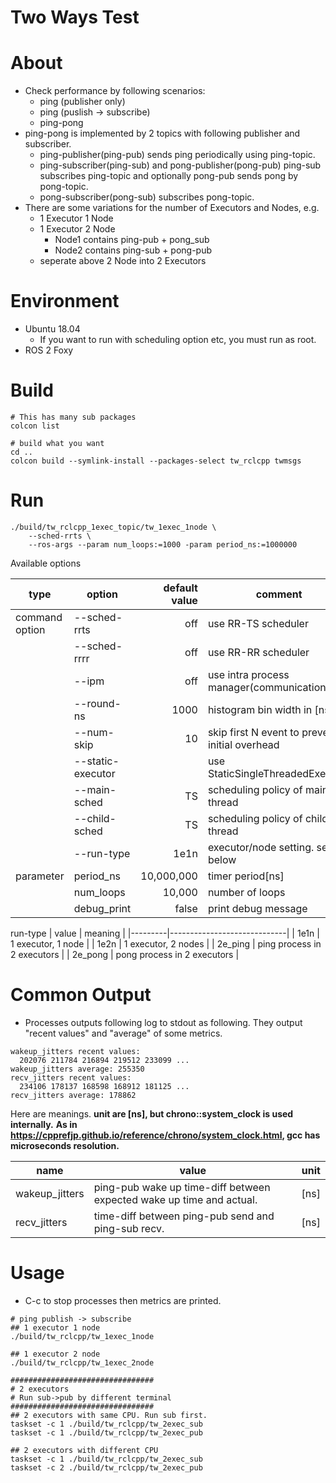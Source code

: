 Two Ways Test
====

# About
- Check performance by following scenarios:
  - ping (publisher only)
  - ping (puslish -> subscribe)
  - ping-pong
- ping-pong is implemented by 2 topics with following publisher and subscriber.
  - ping-publisher(ping-pub) sends ping periodically using ping-topic.
  - ping-subscriber(ping-sub) and pong-publisher(pong-pub)
    ping-sub subscribes ping-topic and optionally pong-pub sends pong by pong-topic.
  - pong-subscriber(pong-sub) subscribes pong-topic.
- There are some variations for the number of Executors and Nodes, e.g.
  - 1 Executor 1 Node
  - 1 Executor 2 Node
    - Node1 contains ping-pub + pong_sub
	- Node2 contains ping-sub + pong-pub
  - seperate above 2 Node into 2 Executors

# Environment
- Ubuntu 18.04
  - If you want to run with scheduling option etc, you must run as root.
- ROS 2 Foxy

# Build

```
# This has many sub packages
colcon list

# build what you want
cd ..
colcon build --symlink-install --packages-select tw_rclcpp twmsgs
```

# Run

```
./build/tw_rclcpp_1exec_topic/tw_1exec_1node \
    --sched-rrts \
    --ros-args --param num_loops:=1000 -param period_ns:=1000000
```

Available options

| type           | option            | default value | comment                                        |
|----------------|-------------------|--------------:|------------------------------------------------|
| command option | --sched-rrts      |           off | use RR-TS scheduler                            |
|                | --sched-rrrr      |           off | use RR-RR scheduler                            |
|                | --ipm             |           off | use intra process manager(communication)       |
|                | --round-ns <ns>   |          1000 | histogram bin width in [ns]                    |
|                | --num-skip <num>  |            10 | skip first N event to prevent initial overhead |
|                | --static-executor |               | use StaticSingleThreadedExecutor               |
|                | --main-sched      |            TS | scheduling policy of main thread               |
|                | --child-sched     |            TS | scheduling policy of child thread              |
|                | --run-type        |          1e1n | executor/node setting. see below               |
| parameter      | period_ns         |    10,000,000 | timer period[ns]                               |
|                | num_loops         |        10,000 | number of loops                                |
|                | debug_print       |         false | print debug message                            |

run-type
| value   | meaning                     |
|---------|-----------------------------|
| 1e1n    | 1 executor, 1 node          |
| 1e2n    | 1 executor, 2 nodes         |
| 2e_ping | ping process in 2 executors |
| 2e_pong | pong process in 2 executors |

# Common Output
- Processes outputs following log to stdout as following.
  They output "recent values" and "average" of some metrics.

```
wakeup_jitters recent values: 
  202076 211784 216894 219512 233099 ...
wakeup_jitters average: 255350
recv_jitters recent values: 
  234106 178137 168598 168912 181125 ...
recv_jitters average: 178862
```

Here are meanings.
**unit are [ns], but chrono::system_clock is used internally.**
**As in https://cpprefjp.github.io/reference/chrono/system_clock.html, gcc has microseconds resolution.**

| name           | value                                                                | unit |
|----------------|----------------------------------------------------------------------|------|
| wakeup_jitters | ping-pub wake up time-diff between expected wake up time and actual. | [ns] |
| recv_jitters   | time-diff between ping-pub send and ping-sub recv.                   | [ns] |

# Usage
- C-c to stop processes then metrics are printed.

```
# ping publish -> subscribe
## 1 executor 1 node
./build/tw_rclcpp/tw_1exec_1node

## 1 executor 2 node
./build/tw_rclcpp/tw_1exec_2node

################################
# 2 executors
# Run sub->pub by different terminal
################################
## 2 executors with same CPU. Run sub first.
taskset -c 1 ./build/tw_rclcpp/tw_2exec_sub
taskset -c 1 ./build/tw_rclcpp/tw_2exec_pub

## 2 executors with different CPU
taskset -c 1 ./build/tw_rclcpp/tw_2exec_sub
taskset -c 2 ./build/tw_rclcpp/tw_2exec_pub
```
